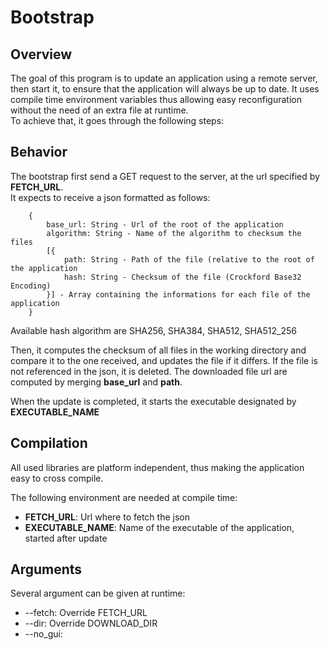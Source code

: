 <h1>Bootstrap</h1>
<h2>Overview</h2>
<p>
    The goal of this program is to update an application using a remote server, then start it, to ensure that the application will always be up to date.
    It uses compile time environment variables thus allowing easy reconfiguration without the need of an extra file at runtime.<br> 
    To achieve that, it goes through the following steps:
</p>
<h2>Behavior</h2>
<p>
The bootstrap first send a GET request to the server, at the url specified by <strong>FETCH_URL</strong>. <br>
It expects to receive a json formatted as follows:

```
    {
        base_url: String - Url of the root of the application
        algorithm: String - Name of the algorithm to checksum the files
        [{
            path: String - Path of the file (relative to the root of the application
            hash: String - Checksum of the file (Crockford Base32 Encoding)
        }] - Array containing the informations for each file of the application
    }
```
<p>
Available hash algorithm are SHA256, SHA384, SHA512, SHA512_256
</p>
<p>
Then, it computes the checksum of all files in the working directory and compare it to the one received, and updates the file if it differs. If the file is not referenced in the json, it is deleted.
The downloaded file url are computed by merging <strong>base_url</strong> and <strong>path</strong>.
</p>
<p>
When the update is completed, it starts the executable designated by <strong>EXECUTABLE_NAME</strong> 
</p>
<h2>Compilation</h2>
<p>
All used libraries are platform independent, thus making the application easy to cross compile.

The following environment are needed at compile time:
</p>
<ul>
<li><strong>FETCH_URL</strong>: Url where to fetch the json</li>
<li><strong>EXECUTABLE_NAME</strong>: Name of the executable of the application, started after update</li>
</ul>
<h2>Arguments</h2>
<p>
Several argument can be given at runtime:
<ul>
<li>--fetch: Override FETCH_URL</li>
<li>--dir: Override DOWNLOAD_DIR</li>
<li>--no_gui: </li>
</ul>
</p>